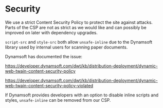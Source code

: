 # Security

We use a strict Content Security Policy to protect the site against attacks. Parts of the CSP are not as strict as we would like and can possibly be improved on later with dependency upgrades. 

`script-src` and `style-src` both allow `unsafe-inline` due to the Dynamsoft library used by internal users for scanning paper documents.

Dynamsoft has documented the issue:

https://developer.dynamsoft.com/dwt/kb/distribution-deployment/dynamic-web-twain-content-security-policy

https://developer.dynamsoft.com/dwt/kb/distribution-deployment/dynamic-web-twain-content-security-policy-violated

If Dynamsoft provides developers with an option to disable inline scripts and styles, `unsafe-inline` can be removed from our CSP.